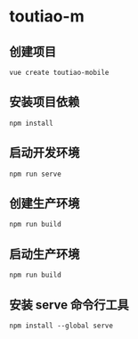 # toutiao-m
## 创建项目

```shell
vue create toutiao-mobile
```

## 安装项目依赖
```shell
npm install
```

## 启动开发环境
```shell
npm run serve
```

## 创建生产环境
```shell
npm run build
```

## 启动生产环境
```shell
npm run build
```

## 安装 serve 命令行工具
```shell
npm install --global serve
```
